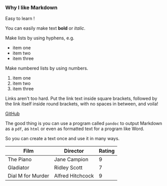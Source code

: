 ### Why I like Markdown

Easy to learn !

You can easily make text **bold** or *italic*.

Make lists by using hyphens, e.g.

- item one
- item two
- item three

Make numbered lists by using numbers.

1. item one
2. item two
3. item three


Links aren't too hard. Put the link text inside square brackets, followed by the link itself inside round brackets, with no spaces in between, and voila!

[GitHub](https://github.com)

The good thing is you can use a program called `pandoc` to output Markdown as a `pdf`, as `html` or even as formatted text for a program like Word.

So you can create a text once and use it in many ways. 

Film | Director | Rating
---|---|---
The Piano| Jane Campion | 9
Gladiator | Ridley Scott| 7
Dial M for Murder | Alfred Hitchcock | 9
